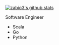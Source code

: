 [![zabio3's github stats](https://github-readme-stats.vercel.app/api?username=zabio3)](https://github.com/zabio3/github-readme-stats)

Software Engineer

- Scala
- Go
- Python

<!--
**zabio3/zabio3** is a ✨ _special_ ✨ repository because its `README.md` (this file) appears on your GitHub profile.

![zabio3's github top languages](https://github-readme-stats.vercel.app/api/top-langs/?username=zabio3)

Here are some ideas to get you started:

- 🔭 I’m currently working on ...
- 🌱 I’m currently learning ...
- 👯 I’m looking to collaborate on ...
- 🤔 I’m looking for help with ...
- 💬 Ask me about ...
- 📫 How to reach me: ...
- 😄 Pronouns: ...
- ⚡ Fun fact: ...
-->
